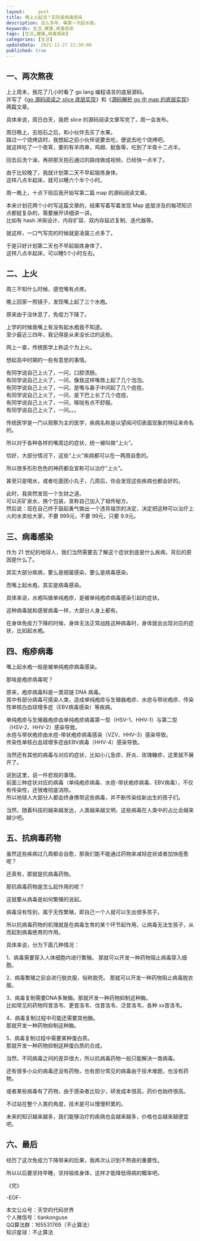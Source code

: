 ```yaml
---   
layout:     post  
title: 嘴上火起泡？实际是病毒感染   
description: 这么多年，嘴第一次起水疱。  
keywords: 生活,健康,病毒感染  
tags: [生活,健康,病毒感染]    
categories: [生活]  
updateData:  2021-11-27 21:30:00  
published: true  
---  
```



## 一、两次熬夜  


上上周末，我花了几小时看了 go lang 编程语言的底层源码。  
并写了《[go 源码阅读之 slice 底层实现](https://mp.weixin.qq.com/s/-hgCZXDE3rIxzFZYFaoXmQ)》和《[源码解析 go 中 map 的底层实现](https://mp.weixin.qq.com/s/FlcOBz2hkRQRpp_iRaBLMA)》两篇文章。  


具体来说，周日白天，我把 slice 的源码阅读文章写完了，周一会发布。  


周日晚上，去抱石之后，和小伙伴去买了水果。  
路过一个烧烤店时，我想起之前小伙伴说要去吃，便说去吃个烧烤吧。  
就这样吃了一个夜宵，要的有羊肉串，鸡翅、鱿鱼等，吃到了半夜十二点半。  


回去后洗个澡，再把那天抱石通过的路线做成视频，已经快一点半了。  


由于比较晚了，我就计划第二天不早起锻炼身体。  
这样八点半起床，就可以睡六个半个小时。  



周一晚上，十点下班后我开始写第二篇 map 的源码阅读文章。  


本来计划花两个小时写这篇文章的，结果写着写着发现 Map 底层涉及的每项知识点都挺复杂的，需要展开详细讲一讲。  
比如有 hash 冲突设计、内存扩容、双内存延迟复制、迭代器等。  


就这样，一口气写完的时候就是凌晨三点多了。  


于是只好计划第二天也不早起锻炼身体了。  
这样八点半起床，可以睡5个小时左右。  


## 二、上火    


周三不知什么时候，感觉嘴有点疼。  


晚上回家一照镜子，发现嘴上起了三个水疱。  


原来由于没休息了，免疫力下降了。  



上学的时候我嘴上有没有起水疱我不知道。  
至少最近三四年，我记得是从来没长过的这些。  


网上一查，传统医学上称这个为上火。  


想起高中时期的一些有意思的事情。  


有同学说自己上火了，一问，口腔溃肠。  
有同学说自己上火了，一问，像我这样嘴唇上起了几个泡泡。  
有同学说自己上火了，一问，是嘴与鼻子中间起了几个痘痘。  
有同学说自己上火了，一问，是下巴上长了几个痘痘。  
有同学说自己上火了，一问，喉咙有点不舒服。  
有同学说自己上火了，一问。。。


传统医学是一门以观察为主的医学，疾病名称是以望闻问切表面现象的特征来命名的。  


所以对于各种各样的嘴周边的症状，统一被叫做“上火”。  


恰好，大部分情况下，这些“上火”疾病都可以在一两周自愈的。  


所以很多形形色色的神药都会宣称可以治疗“上火”。  


甚至只是喝水，或者吃面团小丸子，几周后，你会发现这些疾病也都会好的。  


此时，我突然发现一个生财之道。  
可以买矿泉水，换个包装，宣称自己加入了祖传秘方。  
然后说：现在自己终于鼓起勇气做出一个违背祖宗的决定，决定把这种可以治疗上火的水卖给大家，不要 999元，不要 99元，只要 9.9元。  


## 三、病毒感染  


作为 21 世纪的地球人，我们当然需要去了解这个症状到底是什么疾病，背后的原因是什么了。  


其实大部分疾病，要么是细菌感染，要么是病毒感染。  


而嘴上起水疱，其实是病毒感染。  


具体来说，水疱叫做单纯疱疹，是被单纯疱疹病毒感染引起的症状。  


这种病毒就和感冒病毒一样，大部分人身上都有。  


在身体免疫力下降的时候，身体无法正常战胜这种病毒时，身体就会出现对应的症状，比如起水疱。  



## 四、疱疹病毒  


嘴上起水疱一般是被单纯疱疹病毒感染。  


那啥是疱疹病毒呢？  


原来，疱疹病毒科是一类双链 DNA 病毒。   
其中有部分病毒可感染人类，造成单纯疱疹与生殖器疱疹、水痘与带状疱疹、传染性单核白血球增多症（EBV病毒感染）等疾病。  


单纯疱疹与生殖器疱疹由单纯疱疹病毒第一型（HSV-1、HHV‑1）与第二型（HSV-2、HHV-2）感染导致。  
水痘与带状疱疹由水痘-带状疱疹病毒感染（VZV、HHV-3）感染导致。  
传染性单核白血球增多症由EBV病毒（HHV-4）感染导致。  


当然还有其他的病毒与对应的症状，比如小儿急疹、肝炎、玫瑰糠疹，这里就不展开了。  


说到这里，说一件悲观的事情。  
前面三种症状对应的病毒（单纯疱疹病毒、水痘-带状疱疹病毒、EBV病毒），不仅有传染性，还很难彻底消除。  
所以地球人大部分人都会终身携带这些病毒，并不断传染给新出生的孩子们。  


当然，随着科技的越来越发达，人类越来越文明，这些病毒在人类中的占比会越来越少吧。  


## 五、抗病毒药物  


虽然这些疾病过几周都会自愈，那我们能不能通过药物来减轻症状或者加快痊愈呢？  


还真有，那就是抗病毒药物。  



那抗病毒药物是怎么起作用的呢？  


这就要从病毒是如何繁殖的说起。  


病毒没有性别，属于无性繁殖，即自己一个人就可以生出很多孩子。  


所以抗病毒药物的机理就是在病毒生育的某个环节起作用，让病毒无法生孩子，从而起到病毒绝育的作用。  


具体来说，分为下面几种情况：  


1、病毒需要穿入人体细胞内进行繁殖。
那就可以开发一种药物阻止病毒穿入细胞。  


2、病毒繁殖之前会进行脱衣服，俗称脱壳。
那就可以开发一种药物阻止病毒脱衣服。  


3、病毒复制需要DNA多聚酶。那就开发一种药物抑制这种酶。  
比如常见的药物阿昔洛韦、更昔洛韦、伐昔洛韦、泛昔洛韦，各种 xx昔洛韦。  


4、病毒复制过程中可能还需要其他酶。  
那就开发一种药物抑制这种酶。  


5、病毒复制过程中需要某种蛋白质。  
那就开发一种药物抑制这种蛋白质的合成。  



当然，不同病毒之间的差异很大，所以抗病毒药物一般只能解决一类病毒。  


还有很多小众的病毒还没有药物，也有部分常见的病毒由于技术难题，也没有药物。  


或者某些病毒有了药物，由于感染者比较少，研发成本很高，药价也始终很高。  


不过站在整个人类的角度，技术是可以慢慢积累的。  


未来的知识越来越多，我们能够治疗的疾病也会越来越多，价格也会越来越便宜吧。  


## 六、最后  


经历了这次免疫力下降带来的后果，我再次认识到不熬夜的重要性。  


所以以后要坚持早睡，坚持锻炼身体，这样才能降低得病的概率吧。  




《完》  


-EOF-  



本文公众号：天空的代码世界  
个人微信号：tiankonguse  
QQ算法群：165531769（不止算法）  
知识星球：不止算法  

